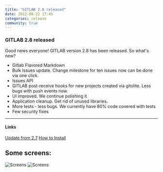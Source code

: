 ```yaml
---
title: "GITLAB 2.8 released"
date: 2012-08-22 17:45
categories: release
community: true
---
```


### GITLAB 2.8 released

Good news everyone! GITLAB version 2.8 has been released.
So what's new?

* Gitlab Flavored Markdown
* Bulk Issues update. Change milestone for ten issues now can be done via one click.
* Issues API
* GITLAB post-receive hooks for new projects created via gitolite. Less bugs with push events now.
* UI improved. We continue polishing it
* Application cleanup. Get rid of unused libraries.
* More tests - less bugs. We currently have 80% code covered with tests
* Few security fixes


- - - 
<h4>Links</h4>
<a title="Update from 2.7" href="https://github.com/gitlabhq/gitlabhq/wiki/From-2.7-to-2.8">Update from 2.7</a>
<a title="How to Install" href="https://github.com/gitlabhq/gitlabhq/blob/stable/doc/installation.md">How to Install</a>

## Some screens:
![Screens](/images/2_8/gitlab_source.png)
![Screens](/images/2_8/gitlab_issues.png)
